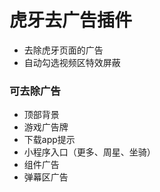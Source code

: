 # 虎牙去广告插件
+ 去除虎牙页面的广告
+ 自动勾选视频区特效屏蔽

### 可去除广告
+ 顶部背景
+ 游戏广告牌
+ 下载app提示
+ 小程序入口（更多、周星、坐骑）
+ 组件广告
+ 弹幕区广告


